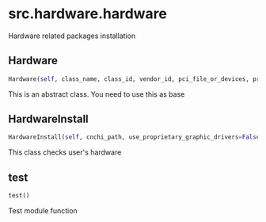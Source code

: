 <h1 id="src.hardware.hardware">src.hardware.hardware</h1>

Hardware related packages installation
<h2 id="src.hardware.hardware.Hardware">Hardware</h2>

```python
Hardware(self, class_name, class_id, vendor_id, pci_file_or_devices, priority=-1, enabled=True)
```
This is an abstract class. You need to use this as base
<h2 id="src.hardware.hardware.HardwareInstall">HardwareInstall</h2>

```python
HardwareInstall(self, cnchi_path, use_proprietary_graphic_drivers=False)
```
This class checks user's hardware
<h2 id="src.hardware.hardware.test">test</h2>

```python
test()
```
Test module function
